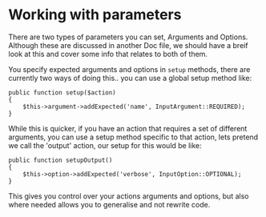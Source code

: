 Working with parameters
=======================

There are two types of parameters you can set, Arguments and Options. Although these are discussed in another Doc file, we should have a breif look at this and cover some info that relates to both of them.

You specify expected arguments and options in `setup` methods, there are currently two ways of doing this.. you can use a global setup method like:

	public function setup($action)
	{
		$this->argument->addExpected('name', InputArgument::REQUIRED);
	}

While this is quicker, if you have an action that requires a set of different arguments, you can use a setup method specific to that action, lets pretend we call the 'output' action, our setup for this would be like:

	public function setupOutput()
	{
		$this->option->addExpected('verbose', InputOption::OPTIONAL);
	}

This gives you control over your actions arguments and options, but also where needed allows you to generalise and not rewrite code.
